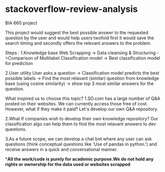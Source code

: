 # stackoverflow-review-analysis
BIA 660 project

This project would suggest the best possible answer to the requested question by the user and would help users twofold first it would save the search timing and secondly offers the relevant answers to the problem.

Steps : 
1.Knowledge base
Web Scrapping -> Data cleansing & Structuring ->Comparison of Multilabel Classification model -> Best classification model for prediction  

2.User utility
User asks a question -> Classification model predicts the best possible labels -> Find the most relavant (similar) question from knowledge base (using cosine similarity) -> show top 3 most similar answers for the question.   

What inspired us to choose this topic?
1.SO.com has a large number of Q&A posted on their websites. We can currently access those free of cost. However, what if they make it paid? Let's develop our own Q&A repository.

2.What If companies wish to develop their own knowledge repository? Our classification algo can help them to find the most relavant answers to dev questions.

3.As a future scope, we can develop a chat bot where any user can ask questions (think conceptual questions like 'Use of pandas in python.') and receive answers in a quick and conversational manner. 

*****All the work/code is purely for academic purpose.We do not hold any rights or ownership for the data used or websites scrapped****

